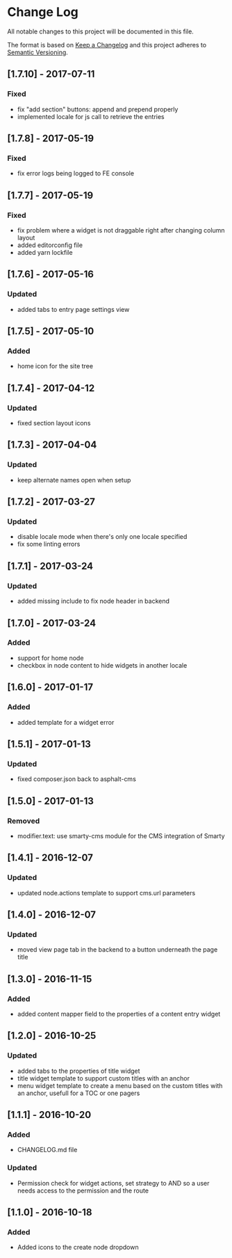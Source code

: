 # Change Log
All notable changes to this project will be documented in this file.

The format is based on [Keep a Changelog](http://keepachangelog.com/)
and this project adheres to [Semantic Versioning](http://semver.org/).

## [1.7.10] - 2017-07-11
### Fixed
- fix "add section" buttons: append and prepend properly
- implemented locale for js call to retrieve the entries

## [1.7.8] - 2017-05-19
### Fixed
- fix error logs being logged to FE console

## [1.7.7] - 2017-05-19
### Fixed
- fix problem where a widget is not draggable right after changing column layout
- added editorconfig file
- added yarn lockfile

## [1.7.6] - 2017-05-16
### Updated
- added tabs to entry page settings view

## [1.7.5] - 2017-05-10
### Added
- home icon for the site tree

## [1.7.4] - 2017-04-12
### Updated
- fixed section layout icons

## [1.7.3] - 2017-04-04
### Updated
- keep alternate names open when setup

## [1.7.2] - 2017-03-27
### Updated
- disable locale mode when there's only one locale specified
- fix some linting errors

## [1.7.1] - 2017-03-24
### Updated
- added missing include to fix node header in backend

## [1.7.0] - 2017-03-24
### Added
- support for home node
- checkbox in node content to hide widgets in another locale

## [1.6.0] - 2017-01-17
### Added
- added template for a widget error

## [1.5.1] - 2017-01-13
### Updated
- fixed composer.json back to asphalt-cms

## [1.5.0] - 2017-01-13
### Removed
- modifier.text: use smarty-cms module for the CMS integration of Smarty

## [1.4.1] - 2016-12-07
### Updated
- updated node.actions template to support cms.url parameters

## [1.4.0] - 2016-12-07
### Updated
- moved view page tab in the backend to a button underneath the page title

## [1.3.0] - 2016-11-15
### Added
- added content mapper field to the properties of a content entry widget

## [1.2.0] - 2016-10-25
### Updated
- added tabs to the properties of title widget
- title widget template to support custom titles with an anchor
- menu widget template to create a menu based on the custom titles with an anchor, usefull for a TOC or one pagers

## [1.1.1] - 2016-10-20
### Added
- CHANGELOG.md file

### Updated
- Permission check for widget actions, set strategy to AND so a user needs access to the permission and the route

## [1.1.0] - 2016-10-18
### Added
- Added icons to the create node dropdown

